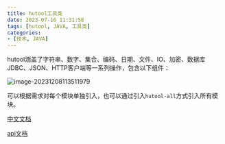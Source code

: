 ```yaml
---
title: hutool工具类
date: 2023-07-16 11:31:58
tags: [hutool, JAVA, 工具类]
categories:
- [技术, JAVA]
---
```


hutool涵盖了字符串、数字、集合、编码、日期、文件、IO、加密、数据库JDBC、JSON、HTTP客户端等一系列操作，包含以下组件：

![image-20231208113511979](C:\Users\user\AppData\Roaming\Typora\typora-user-images\image-20231208113511979.png)

可以根据需求对每个模块单独引入，也可以通过引入`hutool-all`方式引入所有模块。

[中文文档](https://www.hutool.cn/docs/#/)

[api文档](https://apidoc.gitee.com/dromara/hutool/)

